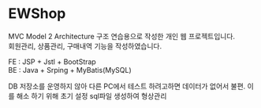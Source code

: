 # EWShop
MVC Model 2 Architecture 구조 연습용으로 작성한 개인 웹 프로젝트입니다.<br>
회원관리, 상품관리, 구매내역 기능을 작성하였습니다.

FE : JSP + Jstl + BootStrap <br>
BE : Java + Srping + MyBatis(MySQL)

DB 저장소를 운영하지 않아 다른 PC에서 테스트 하려고하면 데이터가 없어서 불편.
이를 해소 하기 위해 초기 설정 sql파일 생성하여 형상관리
